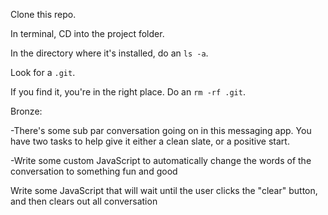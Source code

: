 Clone this repo.

In terminal, CD into the project folder.

In the directory where it's installed, do an `ls -a`.

Look for a `.git`.

If you find it, you're in the right place. Do an `rm -rf .git`.


Bronze: 

-There's some sub par conversation going on in this messaging app. You have two tasks to help give it either a clean slate, or a positive start.

-Write some custom JavaScript to automatically change the words of the conversation to something fun and good

Write some JavaScript that will wait until the user clicks the "clear" button, and then clears out all conversation

